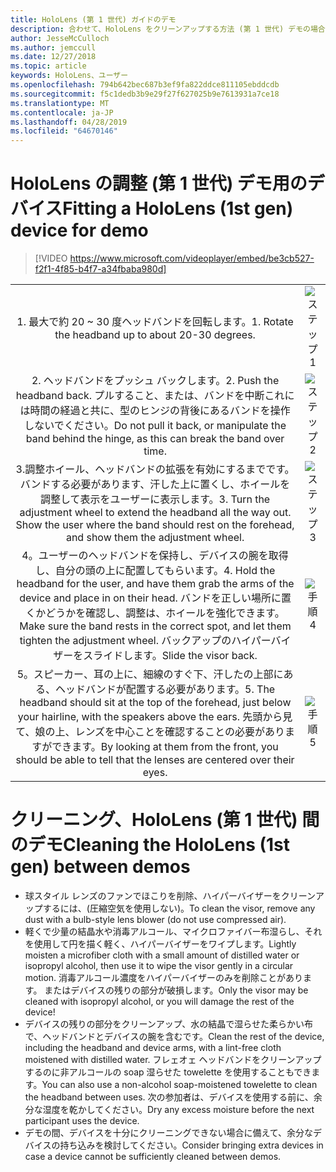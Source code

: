 ```yaml
---
title: HoloLens (第 1 世代) ガイドのデモ
description: 合わせて、HoloLens をクリーンアップする方法 (第 1 世代) デモの場合
author: JesseMcCulloch
ms.author: jemccull
ms.date: 12/27/2018
ms.topic: article
keywords: HoloLens、ユーザー
ms.openlocfilehash: 794b642bec687b3ef9fa822ddce811105ebddcdb
ms.sourcegitcommit: f5c1dedb3b9e29f27f627025b9e7613931a7ce18
ms.translationtype: MT
ms.contentlocale: ja-JP
ms.lasthandoff: 04/28/2019
ms.locfileid: "64670146"
---
```

<H1><span data-ttu-id="de7b1-104">HoloLens の調整 (第 1 世代) デモ用のデバイス</span><span class="sxs-lookup"><span data-stu-id="de7b1-104">Fitting a HoloLens (1st gen) device for demo</span></span> </H1>

> [!VIDEO https://www.microsoft.com/videoplayer/embed/be3cb527-f2f1-4f85-b4f7-a34fbaba980d]

|     |     |
|:---:|:---:|
|<span data-ttu-id="de7b1-105">1. 最大で約 20 ~ 30 度ヘッドバンドを回転します。</span><span class="sxs-lookup"><span data-stu-id="de7b1-105">1. Rotate the headband up to about 20-30 degrees.</span></span>|![ステップ 1](images/FitGuideStep1.png)|
|<span data-ttu-id="de7b1-107">2. ヘッドバンドをプッシュ バックします。</span><span class="sxs-lookup"><span data-stu-id="de7b1-107">2. Push the headband back.</span></span> <span data-ttu-id="de7b1-108">プルすること、または、バンドを中断これには時間の経過と共に、型のヒンジの背後にあるバンドを操作しないでください。</span><span class="sxs-lookup"><span data-stu-id="de7b1-108">Do not pull it back, or manipulate the band behind the hinge, as this can break the band over time.</span></span>|![ステップ 2](images/FitGuideStep2.png)|
|<span data-ttu-id="de7b1-110">3.調整ホイール、ヘッドバンドの拡張を有効にするまでです。バンドする必要があります、汗した上に置くし、ホイールを調整して表示をユーザーに表示します。</span><span class="sxs-lookup"><span data-stu-id="de7b1-110">3. Turn the adjustment wheel to extend the headband all the way out. Show the user where the band should rest on the forehead, and show them the adjustment wheel.</span></span>|![ステップ 3](images/FitGuideStep3.png)|
|<span data-ttu-id="de7b1-112">4。ユーザーのヘッドバンドを保持し、デバイスの腕を取得し、自分の頭の上に配置してもらいます。</span><span class="sxs-lookup"><span data-stu-id="de7b1-112">4. Hold the headband for the user, and have them grab the arms of the device and place in on their head.</span></span> <span data-ttu-id="de7b1-113">バンドを正しい場所に置くかどうかを確認し、調整は、ホイールを強化できます。</span><span class="sxs-lookup"><span data-stu-id="de7b1-113">Make sure the band rests in the correct spot, and let them tighten the adjustment wheel.</span></span> <span data-ttu-id="de7b1-114">バックアップのハイパーバイザーをスライドします。</span><span class="sxs-lookup"><span data-stu-id="de7b1-114">Slide the visor back.</span></span>|![手順 4](images/FitGuideStep4.png)|
|<span data-ttu-id="de7b1-116">5。スピーカー、耳の上に、細線のすぐ下、汗したの上部にある、ヘッドバンドが配置する必要があります。</span><span class="sxs-lookup"><span data-stu-id="de7b1-116">5. The headband should sit at the top of the forehead, just below your hairline, with the speakers above the ears.</span></span> <span data-ttu-id="de7b1-117">先頭から見て、娘の上、レンズを中心ことを確認することの必要がありますができます。</span><span class="sxs-lookup"><span data-stu-id="de7b1-117">By looking at them from the front, you should be able to tell that the lenses are centered over their eyes.</span></span>|![手順 5](images/FitGuideSetep5.png)|


<H1><span data-ttu-id="de7b1-119">クリーニング、HoloLens (第 1 世代) 間のデモ</span><span class="sxs-lookup"><span data-stu-id="de7b1-119">Cleaning the HoloLens (1st gen) between demos</span></span></H1>


- <span data-ttu-id="de7b1-120">球スタイル レンズのファンでほこりを削除、ハイパーバイザーをクリーンアップするには、(圧縮空気を使用しない)。</span><span class="sxs-lookup"><span data-stu-id="de7b1-120">To clean the visor, remove any dust with a bulb-style lens blower (do not use compressed air).</span></span>
- <span data-ttu-id="de7b1-121">軽くで少量の結晶水や消毒アルコール、マイクロファイバー布湿らし、それを使用して円を描く軽く、ハイパーバイザーをワイプします。</span><span class="sxs-lookup"><span data-stu-id="de7b1-121">Lightly moisten a microfiber cloth with a small amount of distilled water or isopropyl alcohol, then use it to wipe the visor gently in a circular motion.</span></span> <span data-ttu-id="de7b1-122">消毒アルコール濃度をハイパーバイザーのみを削除ことがあります。 またはデバイスの残りの部分が破損します。</span><span class="sxs-lookup"><span data-stu-id="de7b1-122">Only the visor may be cleaned with isopropyl alcohol, or you will damage the rest of the device!</span></span>
- <span data-ttu-id="de7b1-123">デバイスの残りの部分をクリーンアップ、水の結晶で湿らせた柔らかい布で、ヘッドバンドとデバイスの腕を含むです。</span><span class="sxs-lookup"><span data-stu-id="de7b1-123">Clean the rest of the device, including the headband and device arms, with a lint-free cloth moistened with distilled water.</span></span> <span data-ttu-id="de7b1-124">フレェオェ ヘッドバンドをクリーンアップするのに非アルコールの soap 湿らせた towelette を使用することもできます。</span><span class="sxs-lookup"><span data-stu-id="de7b1-124">You can also use a non-alcohol soap-moistened towelette to clean the headband between uses.</span></span> <span data-ttu-id="de7b1-125">次の参加者は、デバイスを使用する前に、余分な湿度を乾かしてください。</span><span class="sxs-lookup"><span data-stu-id="de7b1-125">Dry any excess moisture before the next participant uses the device.</span></span>
- <span data-ttu-id="de7b1-126">デモの間、デバイスを十分にクリーニングできない場合に備えて、余分なデバイスの持ち込みを検討してください。</span><span class="sxs-lookup"><span data-stu-id="de7b1-126">Consider bringing extra devices in case a device cannot be sufficiently cleaned between demos.</span></span>
